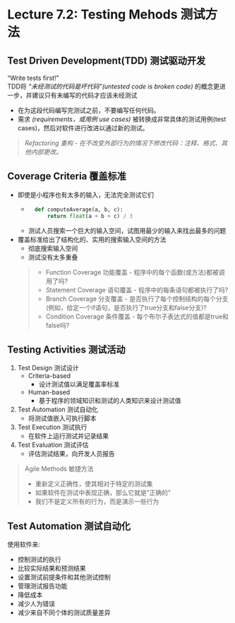 # Lecture 7.2: Testing Mehods 测试方法  

## Test Driven Development(TDD) 测试驱动开发  
“Write tests first!”  
TDD将 _“未经测试的代码是坏代码”(untested code is broken code)_ 的概念更进一步，并建议只有未编写的代码才应该未经测试  
- 在为这段代码编写完测试之前，不要编写任何代码。  
- 需求 _(requirements，或用例 use cases)_ 被转换成非常具体的测试用例(test cases)，然后对软件进行改进以通过新的测试。  
> _Refactoring 重构 - 在不改变外部行为的情况下修改代码：注释、格式、其他内部更改。_  

## Coverage Criteria 覆盖标准  
- 即使是小程序也有太多的输入，无法完全测试它们  
    - ```Python
        def computeAverage(a, b, c):
            return float(a + b + c) / 3
        ```
    - 测试人员搜索一个巨大的输入空间，试图用最少的输入来找出最多的问题  
- 覆盖标准给出了结构化的、实用的搜索输入空间的方法  
    - 彻底搜索输入空间  
    - 测试没有太多重叠  
    > - Function Coverage 功能覆盖 - 程序中的每个函数(或方法)都被调用了吗?  
    > - Statement Coverage 语句覆盖 - 程序中的每条语句都被执行了吗?  
    > - Branch Coverage 分支覆盖 - 是否执行了每个控制结构的每个分支(例如，给定一个if语句，是否执行了true分支和false分支)?  
    > - Condition Coverage 条件覆盖 - 每个布尔子表达式的值都是true和false吗?  

## Testing Activities 测试活动
1. Test Design 测试设计  
    - Criteria-based  
        - 设计测试值以满足覆盖率标准  
    - Human-based  
        - 基于程序的领域知识和测试的人类知识来设计测试值  
2. Test Automation 测试自动化  
    - 将测试值嵌入可执行脚本
3. Test Execution 测试执行  
    - 在软件上运行测试并记录结果  
4. Test Evaluation 测试评估  
    - 评估测试结果，向开发人员报告  
> Agile Methods 敏捷方法  
> - 重新定义正确性，使其相对于特定的测试集  
> - 如果软件在测试中表现正确，那么它就是“正确的”  
> - 我们不是定义所有的行为，而是演示一些行为  

## Test Automation 测试自动化
使用软件来:  
- 控制测试的执行  
- 比较实际结果和预测结果  
- 设置测试前提条件和其他测试控制  
- 管理测试报告功能  
- 降低成本  
- 减少人为错误  
- 减少来自不同个体的测试质量差异  